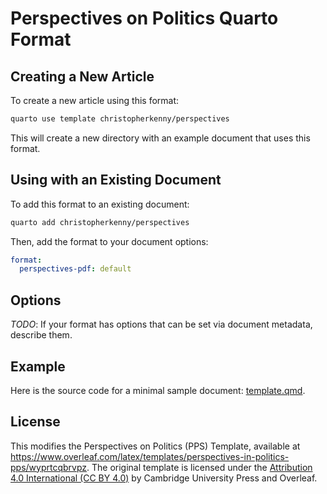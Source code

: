 
# Perspectives on Politics Quarto Format

## Creating a New Article

To create a new article using this format:

```bash
quarto use template christopherkenny/perspectives
```

This will create a new directory with an example document that uses this format.

## Using with an Existing Document

To add this format to an existing document:

```bash
quarto add christopherkenny/perspectives
```

Then, add the format to your document options:

```yaml
format:
  perspectives-pdf: default
```    

## Options

*TODO*: If your format has options that can be set via document metadata, describe them.

## Example

Here is the source code for a minimal sample document: [template.qmd](template.qmd).

<!-- pdftools::pdf_convert('template.pdf',pages = 1) 
![[template.qmd](template.qmd)](template_1.png) -->

## License

This modifies the Perspectives on Politics (PPS) Template, available at <https://www.overleaf.com/latex/templates/perspectives-in-politics-pps/wyprtcqbrvpz>.
The original template is licensed under the [Attribution 4.0 International (CC BY 4.0)](https://creativecommons.org/licenses/by/4.0/) by Cambridge University Press and Overleaf.